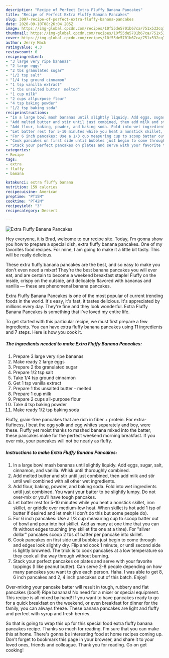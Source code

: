 ```yaml
---
description: "Recipe of Perfect Extra Fluffy Banana Pancakes"
title: "Recipe of Perfect Extra Fluffy Banana Pancakes"
slug: 3097-recipe-of-perfect-extra-fluffy-banana-pancakes
date: 2020-09-10T08:26:04.205Z
image: https://img-global.cpcdn.com/recipes/10f55de5701b67ca/751x532cq70/extra-fluffy-banana-pancakes-recipe-main-photo.jpg
thumbnail: https://img-global.cpcdn.com/recipes/10f55de5701b67ca/751x532cq70/extra-fluffy-banana-pancakes-recipe-main-photo.jpg
cover: https://img-global.cpcdn.com/recipes/10f55de5701b67ca/751x532cq70/extra-fluffy-banana-pancakes-recipe-main-photo.jpg
author: Jerry Mack
ratingvalue: 4.3
reviewcount: 6
recipeingredient:
- "3 large very ripe bananas"
- "2 large eggs"
- "2 tbs granulated sugar"
- "1/2 tsp salt"
- "1/4 tsp ground cinnamon"
- "1 tsp vanilla extract"
- "1 tbs unsalted butter  melted"
- "1 cup milk"
- "2 cups allpurpose flour"
- "4 tsp baking powder"
- "1/2 tsp baking soda"
recipeinstructions:
- "In a large bowl mash bananas until slightly liquidy. Add eggs, sugar, salt, cinnamon, and vanilla. Whisk until thoroughly combined."
- "Add melted butter and stir until just combined, then add milk and stir until well combined with all other wet ingredients."
- "Add flour, baking, powder, and baking soda. Fold into wet ingredients until just combined. You want your batter to be slightly lumpy. Do not over-mix or you&#39;ll have tough pancakes."
- "Let batter rest for 5-10 minutes while you heat a nonstick skillet, iron skillet, or griddle over medium-low heat. When skillet is hot add 1 tsp of butter if desired and let melt (I don&#39;t do this but some people do)."
- "For 6 inch pancakes: Use a 1/3 cup measuring cup to scoop batter out of bowl and pour into hot skillet. Add as many at one time that you can fit without edges touching (my skillet fits one at a time). For &#34;silver dollar&#34; pancakes scoop 2 tbs of batter per pancake into skillet."
- "Cook pancakes on first side until bubbles just begin to come through and edges look slightly dry. Flip and cook 1 minute, or until second side is lightly browned. The trick is to cook pancakes at a low temperature so they cook all the way through without burning."
- "Stack your perfect pancakes on plates and serve with your favorite toppings (I like peanut butter). Can serve 2-8 people depending on how many pancakes you want to give each person. Haha. I was able to get 8, 6 inch pancakes and 2, 4 inch pancakes out of this batch. Enjoy!"
categories:
- Recipe
tags:
- extra
- fluffy
- banana

katakunci: extra fluffy banana 
nutrition: 159 calories
recipecuisine: American
preptime: "PT15M"
cooktime: "PT42M"
recipeyield: "3"
recipecategory: Dessert

---
```



![Extra Fluffy Banana Pancakes](https://img-global.cpcdn.com/recipes/10f55de5701b67ca/751x532cq70/extra-fluffy-banana-pancakes-recipe-main-photo.jpg)

Hey everyone, it is Brad, welcome to our recipe site. Today, I'm gonna show you how to prepare a special dish, extra fluffy banana pancakes. One of my favorites food recipes. For mine, I am going to make it a little bit tasty. This will be really delicious.

These extra fluffy banana pancakes are the best, and so easy to make you don&#39;t even need a mixer! They&#39;re the best banana pancakes you will ever eat, and are certain to become a weekend breakfast staple! Fluffy on the inside, crispy on the outside, and delicately flavored with bananas and vanilla — these are phenomenal banana pancakes.

Extra Fluffy Banana Pancakes is one of the most popular of current trending foods in the world. It's easy, it's fast, it tastes delicious. It's appreciated by millions every day. They're fine and they look wonderful. Extra Fluffy Banana Pancakes is something that I've loved my entire life.


To get started with this particular recipe, we must first prepare a few ingredients. You can have extra fluffy banana pancakes using 11 ingredients and 7 steps. Here is how you cook it.

<!--inarticleads1-->

##### The ingredients needed to make Extra Fluffy Banana Pancakes:

1. Prepare 3 large very ripe bananas
1. Make ready 2 large eggs
1. Prepare 2 tbs granulated sugar
1. Prepare 1/2 tsp salt
1. Take 1/4 tsp ground cinnamon
1. Get 1 tsp vanilla extract
1. Prepare 1 tbs unsalted butter - melted
1. Prepare 1 cup milk
1. Prepare 2 cups all-purpose flour
1. Take 4 tsp baking powder
1. Make ready 1/2 tsp baking soda


Fluffy, grain-free pancakes that are rich in fiber + protein. For extra-flufiness, I beat the egg yolk and egg whites separately and boy, were these. Fluffy yet moist thanks to mashed banana mixed into the batter, these pancakes make for the perfect weekend morning breakfast. If you over mix, your pancakes will not be nearly as fluffy. 

<!--inarticleads2-->

##### Instructions to make Extra Fluffy Banana Pancakes:

1. In a large bowl mash bananas until slightly liquidy. Add eggs, sugar, salt, cinnamon, and vanilla. Whisk until thoroughly combined.
1. Add melted butter and stir until just combined, then add milk and stir until well combined with all other wet ingredients.
1. Add flour, baking, powder, and baking soda. Fold into wet ingredients until just combined. You want your batter to be slightly lumpy. Do not over-mix or you&#39;ll have tough pancakes.
1. Let batter rest for 5-10 minutes while you heat a nonstick skillet, iron skillet, or griddle over medium-low heat. When skillet is hot add 1 tsp of butter if desired and let melt (I don&#39;t do this but some people do).
1. For 6 inch pancakes: Use a 1/3 cup measuring cup to scoop batter out of bowl and pour into hot skillet. Add as many at one time that you can fit without edges touching (my skillet fits one at a time). For &#34;silver dollar&#34; pancakes scoop 2 tbs of batter per pancake into skillet.
1. Cook pancakes on first side until bubbles just begin to come through and edges look slightly dry. Flip and cook 1 minute, or until second side is lightly browned. The trick is to cook pancakes at a low temperature so they cook all the way through without burning.
1. Stack your perfect pancakes on plates and serve with your favorite toppings (I like peanut butter). Can serve 2-8 people depending on how many pancakes you want to give each person. Haha. I was able to get 8, 6 inch pancakes and 2, 4 inch pancakes out of this batch. Enjoy!


Over-mixing your pancake batter will result in tough, rubbery and flat pancakes (boo!!) Ripe bananas! No need for a mixer or special equipment. This recipe is all mixed by hand! If you want to have pancakes ready to go for a quick breakfast on the weekend, or even breakfast for dinner for the family, you can always freeze. These banana pancakes are light and fluffy and perfect with syrup and fresh berries. 

So that is going to wrap this up for this special food extra fluffy banana pancakes recipe. Thanks so much for reading. I'm sure that you can make this at home. There's gonna be interesting food at home recipes coming up. Don't forget to bookmark this page in your browser, and share it to your loved ones, friends and colleague. Thank you for reading. Go on get cooking!
